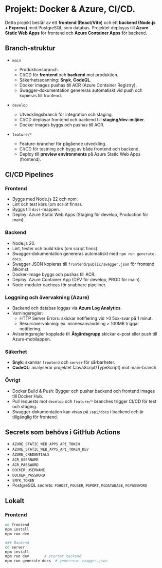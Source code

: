 # Projekt: Docker & Azure, CI/CD.

Detta projekt består av ett **frontend (React/Vite)** och ett **backend (Node.js + Express)** med PostgreSQL som databas. Projektet deployas till **Azure Static Web Apps** för frontend och **Azure Container Apps** för backend.  

## Branch-struktur

- `main`  
  - Produktionsbranch.  
  - CI/CD för **frontend** och **backend** mot produktion.  
  - Säkerhetsscanning: **Snyk**, **CodeQL**.  
  - Docker images pushas till ACR (Azure Container Registry).  
  - Swagger-dokumentation genereras automatiskt vid push och kopieras till frontend.

- `develop`  
  - Utvecklingsbranch för integration och staging.  
  - CI/CD deployar frontend och backend till **staging/dev-miljöer**.  
  - Docker images byggs och pushas till ACR.  

- `feature/*`  
  - Feature-brancher för pågående utveckling.  
  - CI/CD för testning och bygg av både frontend och backend.  
  - Deploy till **preview environments** på Azure Static Web Apps (frontend).  

## CI/CD Pipelines

### Frontend

- Byggs med Node.js 22 och npm.  
- Lint och test körs (om script finns).  
- Byggs till `dist`-mappen.  
- Deploy: Azure Static Web Apps (Staging för develop, Production för main).  

### Backend

- Node.js 20.  
- Lint, tester och build körs (om script finns).  
- Swagger-dokumentation genereras automatiskt med `npm run generate-docs`.  
- Swagger JSON kopieras till `frontend/public/swagger.json` för frontend åtkomst.  
- Docker-image byggs och pushas till ACR.  
- Deploy: Azure Container App (DEV för develop, PROD för main).  
- Node-moduler cacheas för snabbare pipeliner.  

### Loggning och övervakning (Azure)

- Backend och databas loggas via **Azure Log Analytics**.  
- Varningsregler:
  - HTTP Server Errors: skickar notifiering vid >0 5xx-svar på 1 minut.  
  - Resursövervakning: ex. minnesanvändning > 100MB triggar notifiering.  
- Aviseringsregler kopplade till **Åtgärdsgrupp** skickar e-post eller push till Azure-mobilappen.  

### Säkerhet

- **Snyk**: skannar `frontend` och `server` för sårbarheter.  
- **CodeQL**: analyserar projektet (JavaScript/TypeScript) mot main-branch.  

### Övrigt

- Docker Build & Push: Bygger och pushar backend och frontend images till Docker Hub.  
- Pull requests mot `develop` och `feature/*` branches trigger CI/CD för test och staging.  
- Swagger-dokumentation kan visas på `/api/docs` i backend och är tillgänglig för frontend.  

## Secrets som behövs i GitHub Actions

- `AZURE_STATIC_WEB_APPS_API_TOKEN`  
- `AZURE_STATIC_WEB_APPS_API_TOKEN_DEV`  
- `AZURE_CREDENTIALS`  
- `ACR_USERNAME`  
- `ACR_PASSWORD`  
- `DOCKER_USERNAME`  
- `DOCKER_PASSWORD`  
- `SNYK_TOKEN`  
- PostgreSQL secrets: `PGHOST`, `PGUSER`, `PGPORT`, `PGDATABASE`, `PGPASSWORD`  

## Lokalt

### Frontend

```bash
cd frontend
npm install
npm run dev

### Backend
cd server
npm install
npm run dev       # startar backend
npm run generate-docs  # genererar swagger.json



